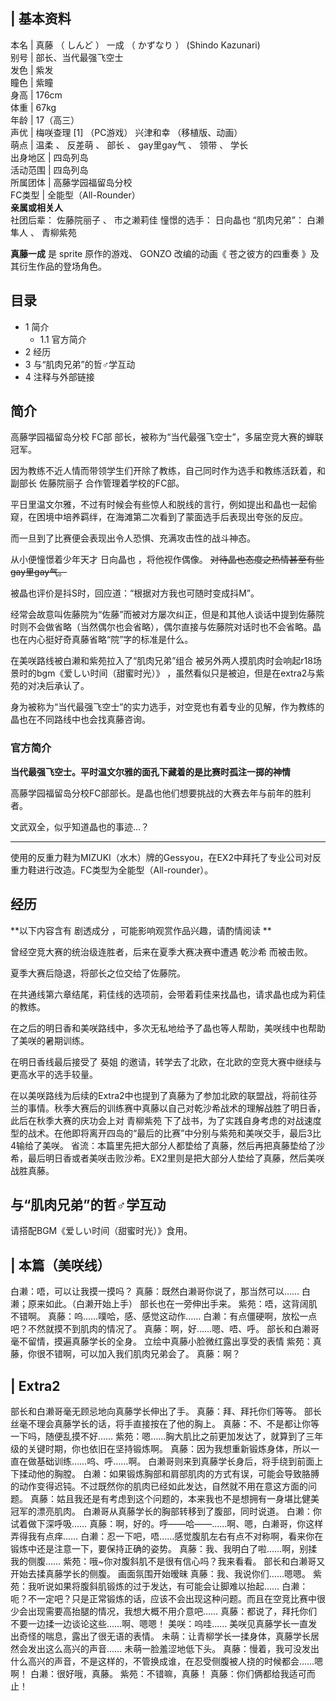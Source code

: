 |  **基本资料**  
---  
本名  |  真藤  （  しんど  ）  一成  （  かずなり  ）  (Shindo Kazunari)   
别号  |  部长、当代最强飞空士   
发色  |  紫发   
瞳色  |  紫瞳   
身高  |  176cm   
体重  |  67kg   
年龄  |  17（高三）   
声优  |  梅咲查理  [1]  （PC游戏）  兴津和幸  （移植版、动画）   
萌点  |  温柔  、  反差萌  、  部长  、  gay里gay气  、  领带  、  学长   
出身地区  |  四岛列岛   
活动范围  |  四岛列岛   
所属团体  |  高藤学园福留岛分校   
FC类型  |  全能型（All-Rounder）   
**亲属或相关人**  
社团后辈：  佐藤院丽子  、  市之濑莉佳  憧憬的选手：  日向晶也  “肌肉兄弟”：  白濑隼人  、  青柳紫苑  
  
**真藤一成** 是  sprite  原作的游戏、  GONZO  改编的动画《  苍之彼方的四重奏  》及其衍生作品的登场角色。

##  目录

  * 1  简介 
    * 1.1  官方简介 
  * 2  经历 
  * 3  与“肌肉兄弟”的哲♂学互动 
  * 4  注释与外部链接 

##  简介

高藤学园福留岛分校  FC部  部长，被称为“当代最强飞空士”，多届空竞大赛的蝉联冠军。

因为教练不近人情而带领学生们开除了教练，自己同时作为选手和教练活跃着，和副部长  佐藤院丽子  合作管理着学校的FC部。

平日里温文尔雅，不过有时候会有些惊人和脱线的言行，例如提出和晶也一起偷窥，在困境中培养羁绊，在海滩第二次看到了蒙面选手后表现出夸张的反应。

而一旦到了比赛便会表现出令人恐惧、充满攻击性的战斗神态。

从小便憧憬着少年天才  日向晶也  ，将他视作偶像。 ~~对待晶也态度之热情甚至有些gay里gay气。~~

被晶也评价是抖S时，回应道：“根据对方我也可随时变成抖M”。

经常会故意叫佐藤院为“佐藤”而被对方屡次纠正，但是和其他人谈话中提到佐藤院时则不会做省略（当然偶尔也会省略），偶尔直接与佐藤院对话时也不会省略。晶也在内心挺好奇真藤省略“院”字的标准是什么。

在美咲路线被白濑和紫苑拉入了“肌肉兄弟”组合  被另外两人摸肌肉时会响起r18场景时的bgm《爱しい时间（甜蜜时光）》
，虽然看似只是被迫，但是在extra2与紫苑的对决后承认了。

身为被称为“当代最强飞空士”的实力选手，对空竞也有着专业的见解，作为教练的晶也在不同路线中也会找真藤咨询。

###  官方简介

**当代最强飞空士。平时温文尔雅的面孔下藏着的是比赛时孤注一掷的神情**

高藤学园福留岛分校FC部部长。是晶也他们想要挑战的大赛去年与前年的胜利者。

文武双全，似乎知道晶也的事迹...？

* * *

使用的反重力鞋为MIZUKI（水木）牌的Gessyou，在EX2中拜托了专业公司对反重力鞋进行改造。FC类型为全能型（All-rounder）。

##  经历

**以下内容含有 剧透成分  ，可能影响观赏作品兴趣，请酌情阅读 **

曾经空竞大赛的统治级连胜者，后来在夏季大赛决赛中遭遇  乾沙希  而被击败。

夏季大赛后隐退，将部长之位交给了佐藤院。

在共通线第六章结尾，莉佳线的选项前，会带着莉佳来找晶也，请求晶也成为莉佳的教练。

在之后的明日香和美咲路线中，多次无私地给予了晶也等人帮助，美咲线中也帮助了美咲的暑期训练。

在明日香线最后接受了  葵姐  的邀请，转学去了北欧，在北欧的空竞大赛中继续与更高水平的选手较量。

在以美咲路线为后续的Extra2中也提到了真藤为了参加北欧的联盟战，将前往芬兰的事情。秋季大赛后的训练赛中真藤以自己对乾沙希战术的理解战胜了明日香，此后在秋季大赛的庆功会上对
青柳紫苑  下了战书，为了实践自身考虑的对战速度型的战术。在他即将离开四岛的“最后的比赛”中分别与紫苑和美咲交手，最后3比4输给了美咲。
省流：本篇里先把大部分人都垫给了真藤，然后再把真藤垫给了沙希，最后明日香或者美咲击败沙希。EX2里则是把大部分人垫给了真藤，然后美咲战胜真藤。

##  与“肌肉兄弟”的哲♂学互动

请搭配BGM《爱しい时间（甜蜜时光）》食用。

|  本篇（美咲线）  
---  
  
白濑：唔，可以让我摸一摸吗？  真藤：既然白濑哥你说了，那当然可以……  白濑；原来如此。（白濑开始上手）  部长也在一旁伸出手来。
紫苑：唔，这背阔肌不错啊。  真藤：呜……噗哈，感、感觉这动作……  白濑：有点僵硬啊，放松一点吧？不然就摸不到肌肉的情况了。
真藤：啊，好……嗯、唔、呼。  部长和白濑哥毫不留情，摸遍真藤学长的全身。  立绘中真藤小脸微红露出享受的表情
紫苑：真藤，你很不错啊，可以加入我们肌肉兄弟会了。  真藤：啊？ </br>  
  
|  Extra2  
---  
  
部长和白濑哥毫无顾忌地向真藤学长伸出了手。  真藤：拜、拜托你们等等。  部长丝毫不理会真藤学长的话，将手直接按在了他的胸上。
真藤：不、不是都让你等一下吗，随便乱摸不好……  紫苑：嗯……胸大肌比之前更加发达了，就算到了三年级的关键时期，你也依旧在坚持锻炼啊。
真藤：因为我想重新锻炼身体，所以一直在做基础训练……呜、呼……啊。  白濑哥则来到真藤学长身后，将手绕到前面上下揉动他的胸膛。
白濑：如果锻炼胸部和肩部肌肉的方式有误，可能会导致胳膊的动作变得迟钝。不过既然你的肌肉已经如此发达，自然就不用在意这方面的问题。
真藤：姑且我还是有考虑到这个问题的，本来我也不是想拥有一身堪比健美冠军的漂亮肌肉。  白濑哥从真藤学长的胸部转移到了腹部，同时说道。
白濑：你试着做下深呼吸……  真藤：啊，好的。呼——哈——……啊、嗯，白濑哥，你这样弄得我有点痒……
白濑：忍一下吧，唔……感觉腹肌左右有点不对称啊，看来你在锻炼中还是注意一下，要保持正确的姿势。  真藤：我、我明白了啦……啊，别揉我的侧腹……
紫苑：哦~你对腹斜肌不是很有信心吗？我来看看。  部长和白濑哥又开始去揉真藤学长的侧腹。  画面氛围开始暧昧  真藤：我、我说你们……嗯嗯。
紫苑：我听说如果将腹斜肌锻炼的过于发达，有可能会让脚难以抬起……
白濑：呃？不一定吧？只是正常锻炼的话，应该不会出现这种问题。而且在空竞比赛中很少会出现需要高抬腿的情况，我想大概不用介意吧……
真藤：都说了，拜托你们不要一边揉一边谈论这些……啊、嗯嗯！  美咲：呜哇……  美咲见真藤学长一直发出奇怪的喘息，露出了很无语的表情。
未萌：让青柳学长一揉身体，真藤学长居然会发出这么高兴的声音……  未萌一脸羞涩地低下头。
真藤：慢着，我可没发出什么高兴的声音，不是这样的，不管换成谁，在忍受侧腹被人挠的时候都会……嗯啊！  白濑：很好哦，真藤。  紫苑：不错嘛，真藤！
真藤：你们俩都给我适可而止！ </br>  
  